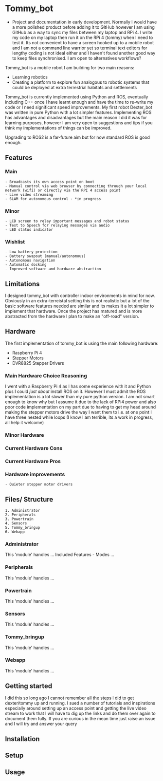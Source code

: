 # Tommy_bot

* Project and documentation in early development. Normally I would have a more polished product before adding it to GitHub however I am using GitHub as a way to sync my files between my laptop and RPi 4. I write my code on my laptop then run it on the RPi 4 (tommy) when I need to test it. Its not convenient to have a screen hooked up to a mobile robot and I am not a command line warrior yet so terminal text editors for lengthy coding is not ideal either and I haven't found another good way to keep files synchronised. I am open to alternatives workflows? 

Tommy_bot is a mobile robot I am building for two main reasons: 
 - Learning robotics 
 - Creating a platform to explore fun analogous to robotic systems that could be deployed at extra terrestrial habitats and settlements  

Tommy_bot is currently implemented using Python and ROS, eventually including C++ once I have learnt enough and have the time to re-write my code or I need significant speed improvements. My first robot Dexter_bot was written in pure Python with a lot simpler features. Implementing ROS has advantages and disadvantages but the main reason I did it was for learning purposes, however I am very open to suggestions and tips if you think my implementations of things can be improved. 

Upgrading to ROS2 is a far-future aim but for now standard ROS is good enough. 

## Features 
### Main
	- Broadcasts its own access point on boot
	- Manual control via web browser by connecting through your local network (wifi) or directly via the RPI 4 access point
	- Live video streaming 
	- SLAM for autonomous control - *in progress
	
### Minor
	- LCD screen to relay important messages and robot status
	- Text to Speech for relaying messages via audio
	- LED status indicator

### Wishlist
	- Low battery protection
	- Battery swapout (manual/autonomous)
	- Autonomous navigation
	- Automatic docking
	- Improved software and hardware abstraction 

## Limitations 

I designed tommy_bot with controller indoor environments in mind for now. Obviously in an extra-terreistal setting this is not realistic but a lot of the basic software features needed are similar and its makes it a lot simpler to implement that hardware. Once the project has matured and is more abstracted from the hardware I plan to make an "off-road" version.  


## Hardware
The first implementation of tommy_bot is using the main following hardware: 
- Raspberry Pi 4
- Stepper Motors 
- DVR8825 Stepper Drivers

### Main Hardware Choice Reasoning
I went with a Raspberry Pi 4 as I has some experience with it and Python plus I could *just about* install ROS on it. However I must admit the ROS implementation is a lot slower than my pure python version. I am not smart enough to know why but I assume it due to the lack of RPi4 power and also poor code implementation on my part due to having to get my head around making the stepper motors drive the way I want them to i.e. at one point I have three nested while loops (I know I am terrible, its a work in progress, all help it welcome) 

### Minor Hardware

### Current Hardware Cons

### Current Hardware Pros

### Hardware improvements 
	- Quieter stepper motor drivers 
	

## Files/ Structure
	1. Administrator
	2. Peripherals 
	3. Powertrain
	4. Sensors
	5. Tommy_bringup
	6. Webapp

### Administrator 
This 'module' handles ...
 Included Features
	- Modes ...

### Peripherals 
This 'module' handles ...

### Powertrain
This 'module' handles ...

### Sensors
This 'module' handles ...

### Tommy_bringup
This 'module' handles ...

### Webapp
This 'module' handles ...

## Getting started 
I did this so long ago I cannot remember all the steps I did to get dexter/tommy up and running. I sued a number of tutorials and inspirations especially around setting up an access point and getting the live video stream to work that I will have to dig up the links and do them over again to document them fully. If you are curious in the mean time just raise an issue and I will try and answer your query

##  Installation

## Setup

## Usage
